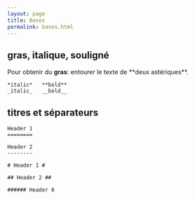 ```yaml
---
layout: page
title: Bases
permalink: bases.html
---
```


## gras, italique, souligné

Pour obtenir du **gras**: entourer le texte de \*\*deux astériques\*\*.

    *italic*   **bold**
    _italic_   __bold__

## titres et séparateurs

```
Header 1
========

Header 2
--------

# Header 1 #

## Header 2 ##

###### Header 6
```
